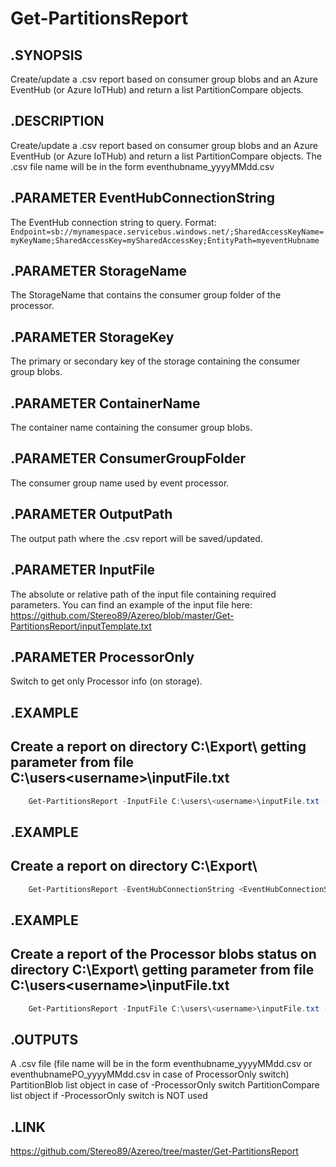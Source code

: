 # Get-PartitionsReport

## .SYNOPSIS
Create/update a .csv report based on consumer group blobs and an Azure EventHub (or Azure IoTHub) and return a list PartitionCompare objects.

## .DESCRIPTION
Create/update a .csv report based on consumer group blobs and an Azure EventHub (or Azure IoTHub) and return a list PartitionCompare objects.
The .csv file name will be in the form eventhubname_yyyyMMdd.csv
  
## .PARAMETER **EventHubConnectionString**
The EventHub connection string to query. Format:
`Endpoint=sb://mynamespace.servicebus.windows.net/;SharedAccessKeyName=myKeyName;SharedAccessKey=mySharedAccessKey;EntityPath=myeventHubname`

## .PARAMETER **StorageName**
The StorageName that contains the consumer group folder of the processor.

## .PARAMETER **StorageKey**
The primary or secondary key of the storage containing the consumer group blobs.

## .PARAMETER **ContainerName**
The container name containing the consumer group blobs.
 
## .PARAMETER **ConsumerGroupFolder**
The consumer group name used by event processor.

## .PARAMETER **OutputPath**
The output path where the .csv report will be saved/updated.

## .PARAMETER **InputFile**
The absolute or relative path of the input file containing required parameters.
You can find an example of the input file here: https://github.com/Stereo89/Azereo/blob/master/Get-PartitionsReport/inputTemplate.txt

## .PARAMETER **ProcessorOnly**
Switch to get only Processor info (on storage).

##  .EXAMPLE
## Create a report on directory C:\Export\ getting parameter from file C:\users\<username>\inputFile.txt
```powershell
    Get-PartitionsReport -InputFile C:\users\<username>\inputFile.txt -OutputPath C:\Export\
```
## .EXAMPLE
## Create a report on directory C:\Export\
```powershell
    Get-PartitionsReport -EventHubConnectionString <EventHubConnectionString> -StorageName <StorageName> -StorageKey <StorageKey> -ContainerName <ContainerName> -ConsumerGroupFolder <ConsumerGroupFolder> -OutputPath "C:\Export\"
```
## .EXAMPLE
## Create a report of the Processor blobs status on directory C:\Export\ getting parameter from file C:\users\<username>\inputFile.txt
```powershell
    Get-PartitionsReport -InputFile C:\users\<username>\inputFile.txt -OutputPath "C:\Export\" -ProcessorOnly
```
## .OUTPUTS
  A .csv file (file name will be in the form eventhubname_yyyyMMdd.csv or eventhubnamePO_yyyyMMdd.csv in case of ProcessorOnly switch)
  PartitionBlob list object in case of -ProcessorOnly switch
  PartitionCompare list object if -ProcessorOnly switch is NOT used

## .LINK
  https://github.com/Stereo89/Azereo/tree/master/Get-PartitionsReport
